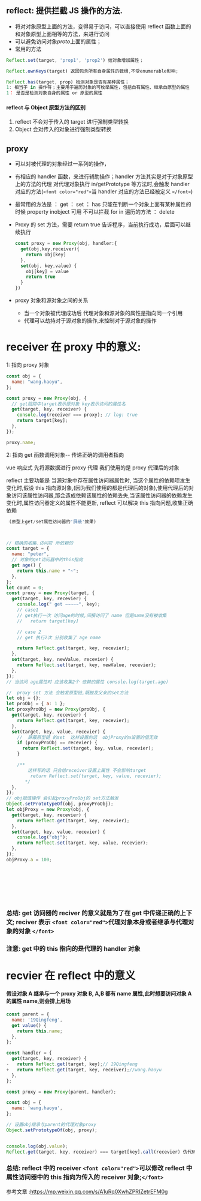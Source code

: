## reflect: 提供拦截 JS 操作的方法.

- 将对对象原型上面的方法，变得易于访问，可以直接使用 reflect 函数上面的和对象原型上面相等的方法，来进行访问
- 可以避免访问对象*proto*上面的属性；
- 常用的方法

```js
Reflect.set(target, 'prop1', 'prop2') 给对象增加属性；
```

```js
Reflect.ownKeys(target) 返回包含所有自身属性的数组,不受enumerable影响;

```

```js
Reflect.has(target, prop) 检测对象是否有某种属性；
1: 相当于 in 操作符；主要用于遍历对象的可枚举属性，包括自有属性、继承自原型的属性
1： 是否是检测对象自身的属性 or 原型的属性
```

#### reflect 与 Object 原型方法的区别

1. reflect 不会对于传入的 target 进行强制类型转换
2. Object 会对传入的对象进行强制类型转换

## proxy

- 可以对被代理的对象经过一系列的操作，
- 有相应的 handler 函数，来进行辅助操作；handler 方法其实是对于对象原型上的方法的代理 对代理对象执行 in/getPrototype 等方法时,会触发 handler 对应的方法(`<font color="red">`当 handler 对应的方法已经被定义 `</font>`)
- 最常用的方法是 ： get ： set ： has 只能在判断一个对象上面有某种属性的时候 property inobject 可用 不可以拦截 for in 遍历的方法 ： delete
- Proxy 的 set 方法，需要 return true 告诉程序，当前执行成功，后面可以继续执行

  ```js
  const proxy = new Proxy(obj, handler:{
    get(obj,key,receiver){
      return obj[key]
    },
    set(obj, key,value) {
      obj[key] = value
      return true
    }
  })
  ```

- proxy 对象和源对象之间的关系

  - 当一个对象被代理成功后 代理对象和源对象的属性是指向同一个引用
  - 代理可以劫持对于源对象的操作,来控制对于源对象的操作

# receiver 在 proxy 中的意义:

1: 指向 proxy 对象

```js
const obj = {
  name: "wang.haoyu",
};

const proxy = new Proxy(obj, {
  // get陷阱中target表示原对象 key表示访问的属性名
  get(target, key, receiver) {
    console.log(receiver === proxy); // log: true
    return target[key];
  },
});

proxy.name;
```

2: 指向 get 函数调用对象-- 传递正确的调用者指向

vue 响应式 先将源数据进行 proxy 代理 我们使用的是 proxy 代理后的对象

reflect 主要功能是 当源对象中存在属性访问器属性时, 当这个属性的依赖项发生变化时,假设 this 指向源对象,(因为我们使用的都是代理后的对象),使用代理后的对象访问该属性访问器,那会造成依赖该属性的依赖丢失,当该属性访问器的依赖发生变化时,属性访问器定义的属性不能更新, reflect 可以解决 this 指向问题,收集正确依赖

```js
 (原型上get/set属性访问器的'屏蔽'效果)



// 精确的收集.访问符 所依赖的
const target = {
  name: "peter",
  // 对象的get访问器中的this指向
  get age() {
    return this.name + "~";
  },
};
let count = 0;
const proxy = new Proxy(target, {
  get(target, key, recevier) {
    console.log(" get ~~~~~", key);
    // case1
    // get执行一次 访问age的时候,间接访问了 name 但是name没有被收集
    //   return target[key]

    // case 2
    // get 执行2次 分别收集了 age name

    return Reflect.get(target, key, recevier);
  },
  set(target, key, newValue, recevier) {
    return Reflect.set(target, key, newValue, recevier);
  },
});
// 当访问 age属性时 应该收集2个 依赖的属性 console.log(target.age)

//  proxy set 方法 会触发原型链,既触发父亲的set方法
let obj = {};
let proObj = { a: 1 };
let proxyProObj = new Proxy(proObj, {
  get(target, key, recevier) {
    return Reflect.get(target, key, recevier);
  },
  set(target, key, value, recevier) {
    //  屏蔽原型链 的set  这样设置的话  objProxy的a设置的值无效
    if (proxyProObj == recevier) {
      return Reflect.set(target, key, value, recevier);
    }

    /**
        这样写的话 只会给receiver设置上属性 不会影响target
         return Reflect.set(target, key, value, recevier);
       */
  },
});
// obj赋值操作 会引起proxyProObj的 set方法触发
Object.setPrototypeOf(obj, proxyProObj);
let objProxy = new Proxy(obj, {
  get(target, key, recevier) {
    return Reflect.get(target, key, recevier);
  },
  set(target, key, value, recevier) {
    console.log("obj");
    return Reflect.set(target, key, value, recevier);
  },
});
objProxy.a = 100;









```

### 总结: get 访问器的 reciver 的意义就是为了在 get 中传递正确的上下文; reciver 表示 `<font color="red">`代理对象本身或者继承与代理对象的对象 `</font>`

### 注意: get 中的 this 指向的是代理的 handler 对象

# recvier 在 reflect 中的意义

#### 假设对象 A 继承与一个 proxy 对象 B, A,B 都有 name 属性,此时想要访问对象 A 的属性 name,则会排上用场

```js
const parent = {
  name: '19Qingfeng',
  get value() {
    return this.name;
  },
};

const handler = {
  get(target, key, receiver) {
-   return Reflect.get(target, key);// 19Qingfeng
+   return Reflect.get(target, key, receiver);//wang.haoyu
  },
};

const proxy = new Proxy(parent, handler);

const obj = {
  name: 'wang.haoyu',
};

// 设置obj继承与parent的代理对象proxy
Object.setPrototypeOf(obj, proxy);


console.log(obj.value);
Reflect.get(target, key, receiver) === target[key].call(recevier) 伪代码 相当于将正确的receiver传递给了 reflect
```

### 总结: reflect 中的 receiver `<font color="red">`可以修改 reflect 中属性访问器中的 this 指向为传入的 receiver 对象;`</font>`

参考文章 :https://mp.weixin.qq.com/s/A1uRq0XwhZPRIZetrEFM0g
